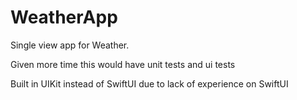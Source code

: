 # WeatherApp
Single view app for Weather.

Given more time this would have unit tests and ui tests

Built in UIKit instead of SwiftUI due to lack of experience on SwiftUI
